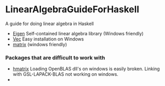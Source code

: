 # LinearAlgebraGuideForHaskell
A guide for doing linear algebra in Haskell

* [Eigen](https://hackage.haskell.org/package/eigen)
  Self-contained linear algebra library (Windows friendly)
* [Vec](https://github.com/sedillard/Vec)
  Easy installation on Windows
* [matrix](https://github.com/Daniel-Diaz/matrix)
  (windows friendly)


### Packages that are difficult to work with
* [hmatrix](https://github.com/albertoruiz/hmatrix)
  Loading OpenBLAS dll's on windows is easily broken.
  Linking with GSL-LAPACK-BLAS not working on windows.
* 
